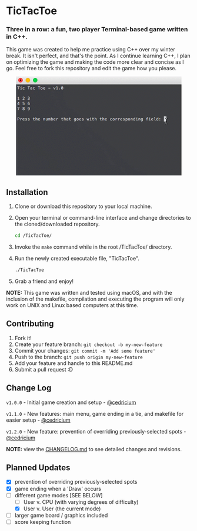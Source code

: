 # TicTacToe
### Three in a row: a fun, two player Terminal-based game written in C++.

This game was created to help me practice using C++ over my winter break. It isn't perfect, and that's the point. As I continue learning C++, I plan on optimizing the game and making the code more clear and concise as I go. Feel free to fork this repository and edit the game how you please.

<p align="center">
  <img src="https://raw.githubusercontent.com/cedricium/TicTacToe/master/img/TicTacToe-v1.gif">
</p>

## Installation
1. Clone or download this repository to your local machine.
2. Open your terminal or command-line interface and change directories to the cloned/downloaded repository.

    ```Bash
    cd /TicTacToe/
    ```

3. Invoke the `make` command while in the root /TicTacToe/ directory.
4. Run the newly created executable file, "TicTacToe".

    ```Bash
    ./TicTacToe 
    ```

5. Grab a friend and enjoy!

**NOTE:** This game was written and tested using macOS, and with the inclusion of the makefile, compilation and executing the program will only work on UNIX and Linux based computers at this time.

## Contributing
1. Fork it!
2. Create your feature branch: `git checkout -b my-new-feature`
3. Commit your changes: `git commit -m 'Add some feature'`
4. Push to the branch: `git push origin my-new-feature`
5. Add your feature and handle to this README.md
6. Submit a pull request :D

## Change Log
`v1.0.0` - Initial game creation and setup - [@cedricium](github.com/cedricium/)

`v1.1.0` - New features: main menu, game ending in a tie, and makefile for easier setup - [@cedricium](github.com/cedricium/)

`v1.2.0` - New feature: prevention of overriding previously-selected spots - [@cedricium](github.com/cedricium/)

**NOTE:** view the [CHANGELOG.md](https://github.com/cedricium/TicTacToe/blob/new_features/CHANGELOG.md) to see detailed changes and revisions.

## Planned Updates
- [x] prevention of overriding previously-selected spots
- [x] game ending when a 'Draw' occurs
- [ ] different game modes [SEE BELOW]
  - [ ] User v. CPU (with varying degrees of difficulty)
  - [x] User v. User (the current mode)
- [ ] larger game board / graphics included
- [ ] score keeping function
